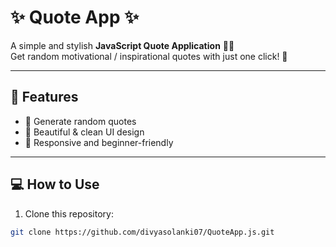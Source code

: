 # ✨ Quote App ✨  

A simple and stylish **JavaScript Quote Application** 📖💡  
Get random motivational / inspirational quotes with just one click! 🚀  

---

## 🎯 Features  

- 📜 Generate random quotes  
- 🎨 Beautiful & clean UI design   
- 📲 Responsive and beginner-friendly  

---

## 💻 How to Use  

1. Clone this repository:  

```bash
git clone https://github.com/divyasolanki07/QuoteApp.js.git
